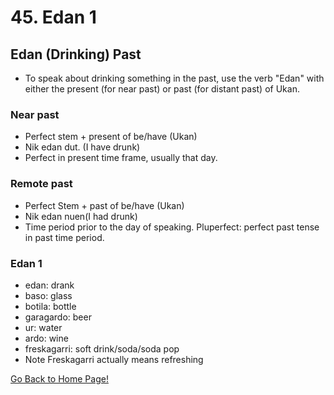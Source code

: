 # 45. Edan 1

## Edan (Drinking) Past

*   To speak about drinking something in the past, use the verb "Edan" with either the present (for near past) or past (for distant past) of Ukan.

### Near past

*   Perfect stem + present of be/have (Ukan)
*   Nik edan dut. (I have drunk)
*   Perfect in present time frame, usually that day.

### Remote past

*   Perfect Stem + past of be/have (Ukan)
*   Nik edan nuen(I had drunk)
*   Time period prior to the day of speaking. Pluperfect: perfect past tense in past time period.

### Edan 1

*   edan: drank
*   baso: glass
*   botila: bottle
*   garagardo: beer
*   ur: water
*   ardo: wine
*   freskagarri: soft drink/soda/soda pop
*   Note Freskagarri actually means refreshing

[ Go Back to Home Page!](..)